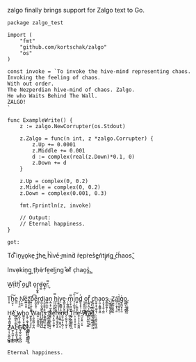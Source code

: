 zalgo finally brings support for Zalgo text to Go.

    package zalgo_test

    import (
        "fmt"
        "github.com/kortschak/zalgo"
        "os"
    )

    const invoke = `To invoke the hive-mind representing chaos.
    Invoking the feeling of chaos.
    With out order.
    The Nezperdian hive-mind of chaos. Zalgo.
    He who Waits Behind The Wall.
    ZALGO!
    `

    func ExampleWrite() {
        z := zalgo.NewCorrupter(os.Stdout)

        z.Zalgo = func(n int, z *zalgo.Corrupter) {
            z.Up += 0.0001
            z.Middle += 0.001
            d := complex(real(z.Down)*0.1, 0)
            z.Down += d
        }

        z.Up = complex(0, 0.2)
        z.Middle = complex(0, 0.2)
        z.Down = complex(0.001, 0.3)

        fmt.Fprintln(z, invoke)

        // Output:
        // Eternal happiness.
    }


`got:`

To ͪ͞in̝v̼oͅkeͅ ̮t̥ͥhẹ ͈h̍͘ive̒-̭mind̀ r̄e̹p͘resͥe̳n͛ti̡͉n̸g͢ cͤͅh́aos.̯̎

Invọ̵kin̖g̼ ̧͍th̩ė ̷fe̮eḻi̱ng ̐o̶fͥ c̜hao̯s̪ͯ.̳

W̪i̠t̀h͔ ̣͐o̞u̻t͆ o̝r̢͙͚͓͍d̵̘͚ȩ̼̦r̜̿.̫̜

T͔̥h͈̫̗̞͠e̲͖ ̝̹̟̹̼N̛̝̣̲̲̠ẻ͖̲͙͎̱̠z͖͈̘͓̗̳͠p͍͎͖͕̯̫̳̂͡e̙̪̞̥̬̠̋r̪͍̗d̯̪̗̮̮̠̺̬ͅi̝̰̣̱̰͍͔̼̠͜a̧̻͕̺̫ͅn͎̲͔̯̜͚͔̘͇̭ ̦̤̠͓̝̯̱͎̦ͅh̲͙̙̺̮͓̮͖̬̿i̮͚̯̮͈͉͎̹̪ͅṿ̹͙͇͇̗̗̘̪̦e̟̻͈͙̥̤̬̼͖̥-̹͎̲͈̻̲͕̭̩ͅm̼͕̱̜͖̫͖̜͍̿i̘̜͓̲̫̱̘͎͋͠n͖̠̣̣̦͇̫̼͔̲d̻͈̘̥̥͉͕͔͐ͅ ̩͉̝̥͈͎̝̪̮̣o̤̼̭̦̘͓̜͎̳ͅf͓̱͇͔̪͕̣̫̄ͅ ͖̜͎̠̼̻̖̪̫͖c̙͚͎̗̲̯̣̺͓͉h͈̱͍̞̬͔̺̙̱͎a̩̼̤̝̼͇͇̩̘̳o̦̘̬̝̝̰̜̩̪̭s̵̯͇̠͇̯̱͕̖ͅ.̙͖͍̮͙͎͔̗̝̖ ̴̦̯͖͍̯̭̻͔̻Z̰̫̼̼̜̙͓͈̟̬a̪̗̤̣̮̟̘̠͈͞l̻̫̥̜̻̟̪̼̜͛g̮̰̺̮̝̝͎̫ͭͅo̲̮̻͕̣̠̣̪͓͕.̣͇̙̦͚͚̭̻̭ͅ

H̝̥̲̲͕͇̺̥̩͍eͨ҉̪̟̼̝̹̗͍̥ ̬̙̰̖̹̞̜̞̫ͅw̢̪͙̩̯͇͎͈̩ͅh͇͍̮͓̹̬̦͇̙͚ǫ͖̦̣͖̬̝̟̤͈ ͖̝̭̱̟̖̘͓̙ͅW̖͉̰̠̳̪̦̰̘̪a̫̹̦͙̱̺̱͖̲̤i̩̝͚̲̯̟̥͖̞͢t̙̟̩̪̼̳̞̞̚ͅs̖͇̥͇̘̟͓͍̝̱ ̙͉̲̱̘̥̳̺̥͔B̻̻͙͎̻͓̯͚͉̘ḙ̠̙͚̣͉̬̰̱ͅh̝̟͇̣̼̫̥̺̝̯i̩͍͚̲̹͚̤̘̮ͅṋ̭̜͚̣͓͕̪̖͔d̗̖̰͖̱̹̹͖̞͕ ̳̞͖̭̬̯̪̯̭̜T͚̥͕͍͚̰̭̠̥̪h͕̤͕̞̱͔̮̰ͅͅe͈̦̘̞̘͎̼̮͖̪ ̷̪̫͙̫̠̲͕̤̱W҉̻̮͙͈̺̖̥͕͇a̷̘̖͉̠̩̣̰͍̤l̻͉̜̻̣̪͕͓̩͓l̳͚͕͚̭͇͚͉͔̙.̦̠̹̻̬̤̪̥̜͇

Z̖͔͎̫͔̻͍͚̞̭A̼̬̩̪͚͎͕̯̬͉L̖͎̬̰̪͓̗̖̺ͅG̱̘̲͙̺̹͈͍̭̺O҉̖͚̙̥̥͓̝͍̪!̳̳̟͎̝̳͇̘̟͚


`want:`

`Eternal happiness.`
